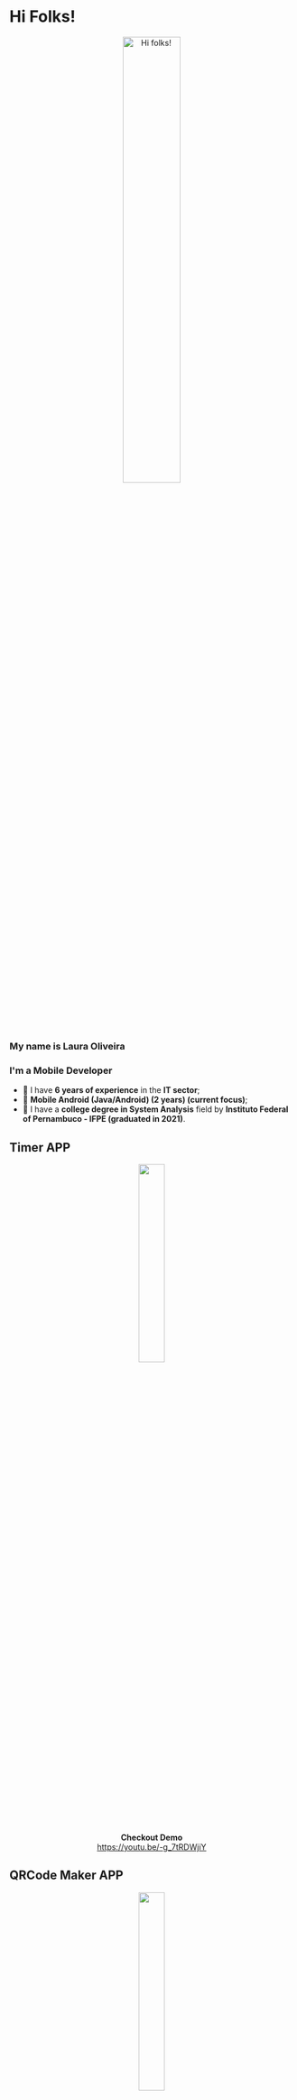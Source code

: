 # Hi Folks! 

<div align="center">
<img src="https://media.licdn.com/dms/image/D4D03AQES1_bmBBsnKQ/profile-displayphoto-shrink_800_800/0/1684536820679?e=2147483647&v=beta&t=sAlK3kFAnFddSFiyi4fN9JmHtjFJF3KYSREBLLJRRmA&fit=cover&mask=circle" class="circle" alt="Hi folks!" width="45%" height="45%"/>
</div>

### My name is Laura Oliveira 

### I'm a Mobile Developer

 - 🎯 I have **6 years of experience** in the **IT sector**;
 - 🎯 **Mobile Android (Java/Android) (2 years) (current focus)**;
 - 🎯 I have a **college degree in System Analysis** field by **Instituto Federal of Pernambuco - IFPE (graduated in 2021)**.

## Timer APP
<div align="center">
  <img src="https://github.com/Laura-Oliveira/Laura-Oliveira/assets/12054959/b2db8ccc-fec9-4f62-b2bd-9c2f05b98d22" width="30%" height="30%">
 
  **Checkout Demo** <br>
  https://youtu.be/-g_7tRDWjiY
</div>

## QRCode Maker APP
<div align="center">
  <img src="https://github.com/Laura-Oliveira/Laura-Oliveira/assets/12054959/b2db8ccc-fec9-4f62-b2bd-9c2f05b98d22" width="30%" height="30%">
 
  **Checkout Demo** <br>
  https://youtu.be/CpjHQXi3XMU
</div>
 
 🌱 I’m currently learning:
   * iOS;
   * Kotlin;
   * JetpackCompose;
   * Clean Architecture.
  
 📫 How to reach me: 
 - 🎯 **Linkedin:** www.linkedin.com/in/laura-oliveira-mobile
 - 🎯 **Portfolio:** https://laura-oliveira.github.io/
 - 🎯 **Email:** laura.oliveira.tech@gmail.com
 - 🎯 **Phone:** <a href="https://wa.me/+5581997207924"> Send a message </a>

### Languages & Tools 🛠  
<div align="center">

![Android](https://img.shields.io/badge/-Android-05122A?style=for-the-badge&logo=android&logoColor=green)&nbsp;
![Java](https://img.shields.io/badge/-Java-05122A?style=for-the-badge&logo=java&logoColor=white)&nbsp;
![Kotlin](https://img.shields.io/badge/-Kotlin-05122A?style=for-the-badge&logo=kotlin)&nbsp;
![iOS](https://img.shields.io/badge/-iOS-05122A?style=for-the-badge&logo=apple)&nbsp;
![SwiftUI](https://img.shields.io/badge/-SwiftUI-05122A?style=for-the-badge&logo=swift)&nbsp;
![JetpackCompose](https://img.shields.io/badge/-JetpackCompose-05122A?style=for-the-badge&logo=jetpackcompose&logoColor=green)&nbsp;
![Material Design](https://img.shields.io/badge/-MaterialDesign-05122A?style=for-the-badge&logo=materialdesign&logoColor=white)&nbsp;
![Firebase](https://img.shields.io/badge/-Firebase-05122A?style=for-the-badge&logo=firebase)&nbsp;
![Gradle](https://img.shields.io/badge/-Gradle-05122A?style=for-the-badge&logo=gradle&logoColor=green)&nbsp;
![Javascript](https://img.shields.io/badge/-Javascript-05122A?style=for-the-badge&logo=javascript)&nbsp;
![HTML](https://img.shields.io/badge/-Html-05122A?style=for-the-badge&logo=html5)&nbsp;
![CSS](https://img.shields.io/badge/-Css-05122A?style=for-the-badge&logo=css3&logoColor=blue)&nbsp;
![Google Maps API](https://img.shields.io/badge/-GoogleMaps-05122A?style=for-the-badge&logo=googlemaps)&nbsp;
![Android Studio](https://img.shields.io/badge/-AndroidStudio-05122A?style=for-the-badge&logo=androidstudio&logoColor=green)&nbsp;
![XCode](https://img.shields.io/badge/-Xcode-05122A?style=for-the-badge&logo=xcode)&nbsp;
![Git](https://img.shields.io/badge/-Git-05122A?style=for-the-badge&logo=git)&nbsp;
![GitHub](https://img.shields.io/badge/-GitHub-05122A?style=for-the-badge&logo=github)&nbsp;
![Power BI](https://img.shields.io/badge/-PowerBi-05122A?style=for-the-badge&logo=powerbi)&nbsp;
![Linux](https://img.shields.io/badge/-Linux-05122A?style=for-the-badge&logo=linux&logoColor=white)&nbsp;
![Azure Devops](https://img.shields.io/badge/-AzureDevops-05122A?style=for-the-badge&logo=azuredevops&logoColor=blue)&nbsp;

</div>

### Analytics ⚙️

[![Top Langs](https://github-readme-stats.vercel.app/api/top-langs/?username=Laura-Oliveira&langs_count=8)](https://github.com/anuraghazra/github-readme-stats)

![Github Statistics](https://github-readme-stats.vercel.app/api/?username=Laura-Oliveira&count_private=true&show_icons=true&PAT_1=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&theme=shades-of-purple)

![Github Contributions](https://github-readme-streak-stats.herokuapp.com/?user=Laura-Oliveira&hide_border=true&range=all_time&PAT_1=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&theme=shades-of-purple)


<!-- <div align="center"><b>  QRCode Maker  </b></div> -->
